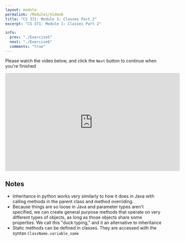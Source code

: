 ```yaml
---
layout: module
permalink: /Module1/Video6
title: "CS 371: Module 1: Classes Part 2"
excerpt: "CS 371: Module 1: Classes Part 2"

info:
  prev: "./Exercise5"
  next: "./Exercise6"
  comments: "true"
---
```


<p>
Please watch the video below, and click the <code>Next</code> button to continue when you're finished
</p>

<iframe width="560" height="315" src="https://www.youtube.com/embed/RbsVVDZy1cU" frameborder="0" allow="accelerometer; autoplay; clipboard-write; encrypted-media; gyroscope; picture-in-picture" allowfullscreen></iframe>

<h2>Notes</h2>

<ul>
<li>Inheritance in python works very similarly to how it does in Java with calling methods in the parent class and method overriding.</li>
<li>Because things are so loose in Java and parameter types aren't specified, we can create general purpose methods that operate on very different types of objects, as long as those objects share some properties.  We call this "duck typing," and it an alternative to inheritance</li>
<li>Static methods can be defined in classes.  They are accessed with the syntax <code>ClassName.variable_name</code></li>
</ul>
